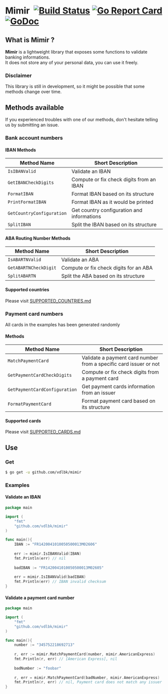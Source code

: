 # Mimir &nbsp;[![Build Status](https://cloud.drone.io/api/badges/vdlbk/mimir/status.svg)](https://cloud.drone.io/vdlbk/mimir) [![Go Report Card](https://goreportcard.com/badge/github.com/vdlbk/mimir)](https://goreportcard.com/report/github.com/vdlbk/mimir)  [![GoDoc](https://godoc.org/github.com/vdlbk/mimir?status.svg)](https://godoc.org/github.com/vdlbk/mimir)

## What is Mimir ?

**Mimir** is a lightweight library that exposes some functions to validate banking informations.    
It does not store any of your personal data, you can use it freely.

### Disclaimer

This library is still in development, so it might be possible that some methods change over time. 

## Methods available

If you experienced troubles with one of our methods, don't hesitate telling us by submitting an issue.

### Bank account numbers

#### IBAN Methods 

| Method Name | Short Description |
| ----------- | ----------------- |
| `IsIBANValid` | Validate an IBAN  |
| `GetIBANCheckDigits` | Compute or fix check digits from an IBAN  |
| `FormatIBAN` | Format IBAN based on its structure  |
| `PrintFormatIBAN` | Format IBAN as it would be printed  |
| `GetCountryConfiguration` | Get country configuration and informations  |
| `SplitIBAN` | Split the IBAN based on its structure  |

#### ABA Routing Number Methods 

| Method Name | Short Description |
| ----------- | ----------------- |
| `IsABARTNValid` | Validate an ABA  |
| `GetABARTNCheckDigit` | Compute or fix check digits for an ABA  |
| `SplitABARTN` | Split the ABA based on its structure  |

#### Supported countries

Please visit [SUPPORTED_COUNTRIES.md](https://github.com/vdlbk/mimir/blob/master/SUPPORTED_COUNTRIES.md)

### Payment card numbers

All cards in the examples has been generated randomly

#### Methods
| Method Name | Short Description |
| ----------- | ----------------- |
| `MatchPaymentCard` | Validate a payment card number from a specific card issuer or not  |
| `GetPaymentCardCheckDigits` | Compute or fix check digits from a payment card  |
| `GetPaymentCardConfiguration` | Get payment cards information from an issuer  |
| `FormatPaymentCard` | Format payment card based on its structure  |

#### Supported cards

Please visit [SUPPORTED_CARDS.md](https://github.com/vdlbk/mimir/blob/master/SUPPORTED_CARDS.md)

## Use

### Get
```bash
$ go get -u github.com/vdlbk/mimir
```

### Examples
#### Validate an IBAN
```go
package main

import (
	"fmt"
	"github.com/vdlbk/mimir"
)

func main(){
	IBAN := "FR1420041010050500013M02606"
	
	err := mimir.IsIBANValid(IBAN)
	fmt.Println(err) // nil
	
	badIBAN := "FR1420041010050500013M02605"
	
	err = mimir.IsIBANValid(badIBAN)
	fmt.Println(err) // IBAN invalid checksum
}
```

#### Validate a payment card number
```go
package main

import (
	"fmt"
	"github.com/vdlbk/mimir"
)

func main(){
	number := "345752218692713"
	
	r, err := mimir.MatchPaymentCard(number, mimir.AmericanExpress)
	fmt.Println(r, err) // [American Express], nil
	
	badNumber := "foobar"
	
	r, err = mimir.MatchPaymentCard(badNumber, mimir.AmericanExpress)
	fmt.Println(r, err) // nil, Payment card does not match any issuer
}
```
